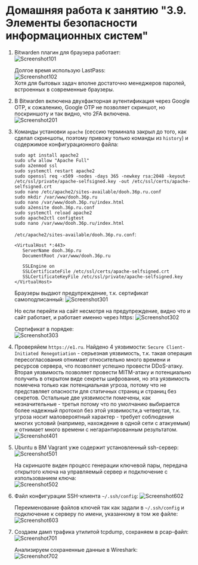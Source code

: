 # Домашняя работа к занятию "3.9. Элементы безопасности информационных систем"

1. Bitwarden плагин для браузера работает:  
   ![Screenshot101](https://raw.githubusercontent.com/Merlin1979/devops-netology/main/HW-3.9/Screenshot101.png)  

   Долгое время использую LastPass:  
   ![Screenshot102](https://raw.githubusercontent.com/Merlin1979/devops-netology/main/HW-3.9/Screenshot102.png)  
   Хотя для бытовых задач вполне достаточно менеджеров паролей, встроенных в современные браузеры.  

 
2. В Bitwarden включена двухфакторная аутентификация через Google OTP, к сожалению, Google OTP не позволяет скриншот, но поскриншоту и так видно, что 2FA включена.  
   ![Screenshot201](https://raw.githubusercontent.com/Merlin1979/devops-netology/main/HW-3.9/Screenshot201.png)


3. Команды установки `apache` (сессию терминала закрыл до того, как сделал скриншоты, поэтому привожу только команды из `history`) и содержимое конфигурационного файла:
   ```
   sudo apt install apache2
   sudo ufw allow "Apache Full"
   sudo a2enmod ssl
   sudo systemctl restart apache2
   sudo openssl req -x509 -nodes -days 365 -newkey rsa:2048 -keyout /etc/ssl/private/apache-selfsigned.key -out /etc/ssl/certs/apache-selfsigned.crt
   sudo nano /etc/apache2/sites-available/dooh.36p.ru.conf
   sudo mkdir /var/www/dooh.36p.ru
   sudo nano /var/www/dooh.36p.ru/index.html
   sudo a2ensite dooh.36p.ru.conf
   sudo systemctl reload apache2
   sudo apache2ctl configtest
   sudo nano /var/www/dooh.36p.ru/index.html
   ```
   `/etc/apache2/sites-available/dooh.36p.ru.conf`:
   ```
   <VirtualHost *:443>
      ServerName dooh.36p.ru
      DocumentRoot /var/www/dooh.36p.ru

      SSLEngine on
      SSLCertificateFile /etc/ssl/certs/apache-selfsigned.crt
      SSLCertificateKeyFile /etc/ssl/private/apache-selfsigned.key
   </VirtualHost>
   ```
   Браузеры выдают предупреждение, т.к. сертификат самоподписанный:
   ![Screenshot301](https://raw.githubusercontent.com/Merlin1979/devops-netology/main/HW-3.9/Screenshot301.png)

   Но если перейти на сайт несмотря на предупреждение, видно что и сайт работает, и работает именно через https:
   ![Screenshot302](https://raw.githubusercontent.com/Merlin1979/devops-netology/main/HW-3.9/Screenshot302.png)

   Сертификат в порядке:  
   ![Screenshot303](https://raw.githubusercontent.com/Merlin1979/devops-netology/main/HW-3.9/Screenshot303.png)


4. Проверяйем `https://e1.ru`. Найдено 4 уязвимости: `Secure Client-Initiated Renegotiation` - серьезная уязвимость, т.к. такая операция пересогласования отнимает относительно много времени и ресурсов сервера, что позволяет успешно провести DDoS-атаку. Вторая уязвимость позволяет провести MITM-атаку и потенциально получить в открытом виде секреты шифрования, но эта уязвимость помечена только как потенциальная угроза, потому что не представляет опасности для статичных страниц и страниц без секретов. Остальные две уязвимости помечены, как незначительные - третья потому что по умолчанию выбирается более надежный протокол без этой уязвимости,а четвертая, т.к. угроза носит маловероятный характер - требует соблюдения многих условий (например, нахождение в одной сети с атакуемым) и отнимает много времени с негарантированным результатом. 
   ![Screenshot401](https://raw.githubusercontent.com/Merlin1979/devops-netology/main/HW-3.9/Screenshot401.png)


5. Ubuntu в ВМ Vagrant уже содержит установленный ssh-сервер:
   ![Screenshot501](https://raw.githubusercontent.com/Merlin1979/devops-netology/main/HW-3.9/Screenshot501.png)

   На скриншоте виден процесс генерации ключевой пары, передача открытого ключа на управляемый сервер и подключение с изпользованием ключа:  
   ![Screenshot502](https://raw.githubusercontent.com/Merlin1979/devops-netology/main/HW-3.9/Screenshot502.png)

 
6. Файл конфигурации SSH-клиента `~/.ssh/config`:
   ![Screenshot602](https://raw.githubusercontent.com/Merlin1979/devops-netology/main/HW-3.9/Screenshot602.png)

   Переименование файлов ключей так как задали в `~/.ssh/config` и подключение к серверу по имени, указанному в том же файле:
   ![Screenshot603](https://raw.githubusercontent.com/Merlin1979/devops-netology/main/HW-3.9/Screenshot603.png)


7. Создаем дамп трафика утилитой tcpdump, сохраняем в pcap-файл:  
   ![Screenshot701](https://raw.githubusercontent.com/Merlin1979/devops-netology/main/HW-3.9/Screenshot701.png)

   Анализируем сохраненные данные в Wireshark:  
   ![Screenshot702](https://raw.githubusercontent.com/Merlin1979/devops-netology/main/HW-3.9/Screenshot702.png)
